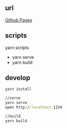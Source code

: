 ## url 
[Github Pages](https://yumuuu.github.io/)

## scripts
yarn scripts
- yarn serve
- yarn build

## develop
```sh:start.bat
yarn install

//serve
yarn serve
open http://localhost:1234

//build
yarn build
```
